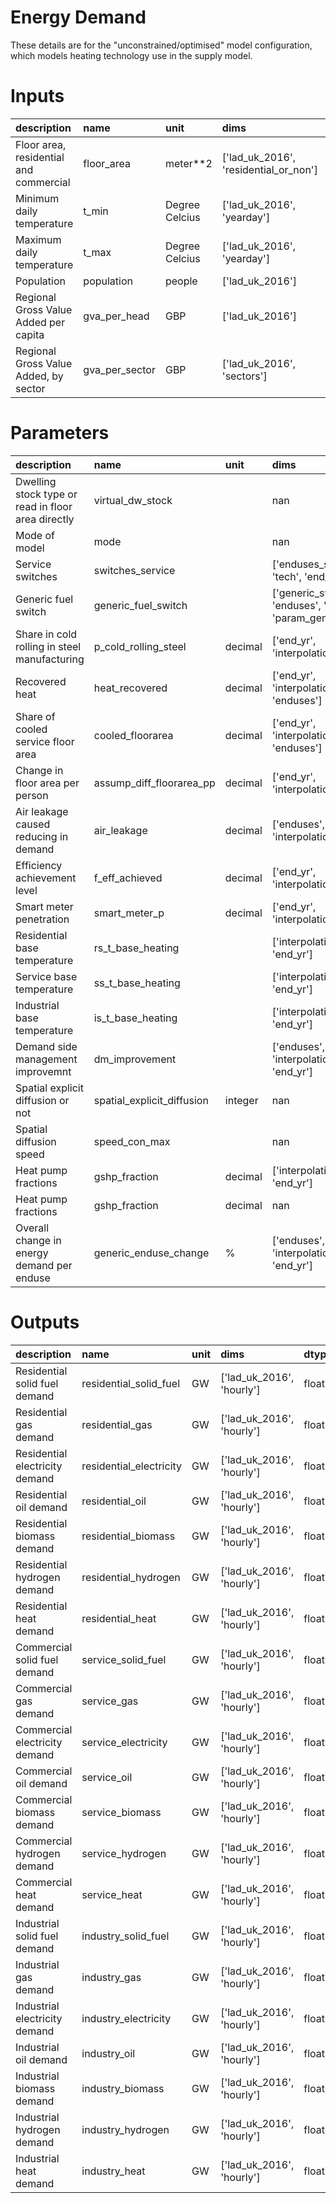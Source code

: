 # Energy Demand

These details are for the "unconstrained/optimised" model configuration, which
models heating technology use in the supply model.

# Inputs

| description                            | name           | unit           | dims                                  | dtype   |
|:---------------------------------------|:---------------|:---------------|:--------------------------------------|:--------|
| Floor area, residential and commercial | floor_area     | meter**2       | ['lad_uk_2016', 'residential_or_non'] | float   |
| Minimum daily temperature              | t_min          | Degree Celcius | ['lad_uk_2016', 'yearday']            | float   |
| Maximum daily temperature              | t_max          | Degree Celcius | ['lad_uk_2016', 'yearday']            | float   |
| Population                             | population     | people         | ['lad_uk_2016']                       | float   |
| Regional Gross Value Added per capita  | gva_per_head   | GBP            | ['lad_uk_2016']                       | float   |
| Regional Gross Value Added, by sector  | gva_per_sector | GBP            | ['lad_uk_2016', 'sectors']            | float   |

# Parameters

| description                                        | name                       | unit    | dims                                                                        | dtype   |
|:---------------------------------------------------|:---------------------------|:--------|:----------------------------------------------------------------------------|:--------|
| Dwelling stock type or read in floor area directly | virtual_dw_stock           |         | nan                                                                         | bool    |
| Mode of model                                      | mode                       |         | nan                                                                         | int     |
| Service switches                                   | switches_service           |         | ['enduses_service_switch', 'tech', 'end_yr', 'sector']                      | float   |
| Generic fuel switch                                | generic_fuel_switch        |         | ['generic_switch_number', 'enduses', 'end_yr', 'param_generic_fuel_switch'] | float   |
| Share in cold rolling in steel manufacturing       | p_cold_rolling_steel       | decimal | ['end_yr', 'interpolation_params']                                          | float   |
| Recovered heat                                     | heat_recovered             | decimal | ['end_yr', 'interpolation_params', 'enduses']                               | float   |
| Share of cooled service floor area                 | cooled_floorarea           | decimal | ['end_yr', 'interpolation_params', 'enduses']                               | float   |
| Change in floor area per person                    | assump_diff_floorarea_pp   | decimal | ['end_yr', 'interpolation_params']                                          | float   |
| Air leakage caused reducing in demand              | air_leakage                | decimal | ['enduses', 'end_yr', 'interpolation_params']                               | float   |
| Efficiency achievement level                       | f_eff_achieved             | decimal | ['end_yr', 'interpolation_params']                                          | float   |
| Smart meter penetration                            | smart_meter_p              | decimal | ['end_yr', 'interpolation_params']                                          | float   |
| Residential base temperature                       | rs_t_base_heating          |         | ['interpolation_params', 'end_yr']                                          | float   |
| Service base temperature                           | ss_t_base_heating          |         | ['interpolation_params', 'end_yr']                                          | float   |
| Industrial base temperature                        | is_t_base_heating          |         | ['interpolation_params', 'end_yr']                                          | float   |
| Demand side management improvemnt                  | dm_improvement             |         | ['enduses', 'interpolation_params', 'end_yr']                               | float   |
| Spatial explicit diffusion or not                  | spatial_explicit_diffusion | integer | nan                                                                         | float   |
| Spatial diffusion speed                            | speed_con_max              |         | nan                                                                         | float   |
| Heat pump fractions                                | gshp_fraction              | decimal | ['interpolation_params', 'end_yr']                                          | float   |
| Heat pump fractions                                | gshp_fraction              | decimal | nan                                                                         | float   |
| Overall change in energy demand per enduse         | generic_enduse_change      | %       | ['enduses', 'interpolation_params', 'end_yr']                               | float   |

# Outputs

| description                    | name                    | unit   | dims                      | dtype   |
|:-------------------------------|:------------------------|:-------|:--------------------------|:--------|
| Residential solid fuel demand  | residential_solid_fuel  | GW     | ['lad_uk_2016', 'hourly'] | float   |
| Residential gas demand         | residential_gas         | GW     | ['lad_uk_2016', 'hourly'] | float   |
| Residential electricity demand | residential_electricity | GW     | ['lad_uk_2016', 'hourly'] | float   |
| Residential oil demand         | residential_oil         | GW     | ['lad_uk_2016', 'hourly'] | float   |
| Residential biomass demand     | residential_biomass     | GW     | ['lad_uk_2016', 'hourly'] | float   |
| Residential hydrogen demand    | residential_hydrogen    | GW     | ['lad_uk_2016', 'hourly'] | float   |
| Residential heat demand        | residential_heat        | GW     | ['lad_uk_2016', 'hourly'] | float   |
| Commercial solid fuel demand   | service_solid_fuel      | GW     | ['lad_uk_2016', 'hourly'] | float   |
| Commercial gas demand          | service_gas             | GW     | ['lad_uk_2016', 'hourly'] | float   |
| Commercial electricity demand  | service_electricity     | GW     | ['lad_uk_2016', 'hourly'] | float   |
| Commercial oil demand          | service_oil             | GW     | ['lad_uk_2016', 'hourly'] | float   |
| Commercial biomass demand      | service_biomass         | GW     | ['lad_uk_2016', 'hourly'] | float   |
| Commercial hydrogen demand     | service_hydrogen        | GW     | ['lad_uk_2016', 'hourly'] | float   |
| Commercial heat demand         | service_heat            | GW     | ['lad_uk_2016', 'hourly'] | float   |
| Industrial solid fuel demand   | industry_solid_fuel     | GW     | ['lad_uk_2016', 'hourly'] | float   |
| Industrial gas demand          | industry_gas            | GW     | ['lad_uk_2016', 'hourly'] | float   |
| Industrial electricity demand  | industry_electricity    | GW     | ['lad_uk_2016', 'hourly'] | float   |
| Industrial oil demand          | industry_oil            | GW     | ['lad_uk_2016', 'hourly'] | float   |
| Industrial biomass demand      | industry_biomass        | GW     | ['lad_uk_2016', 'hourly'] | float   |
| Industrial hydrogen demand     | industry_hydrogen       | GW     | ['lad_uk_2016', 'hourly'] | float   |
| Industrial heat demand         | industry_heat           | GW     | ['lad_uk_2016', 'hourly'] | float   |
